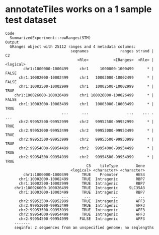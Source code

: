 # annotateTiles works on a 1 sample test dataset

    Code
      SummarizedExperiment::rowRanges(STM)
    Output
      GRanges object with 25112 ranges and 4 metadata columns:
                                 seqnames              ranges strand |        C2
                                    <Rle>           <IRanges>  <Rle> | <logical>
            chr1:1000000-1000499     chr1     1000000-1000499      * |     FALSE
          chr1:10002000-10002499     chr1   10002000-10002499      * |     FALSE
          chr1:10002500-10002999     chr1   10002500-10002999      * |      TRUE
        chr1:100026000-100026499     chr1 100026000-100026499      * |     FALSE
          chr1:10003000-10003499     chr1   10003000-10003499      * |      TRUE
                             ...      ...                 ...    ... .       ...
          chr2:99952500-99952999     chr2   99952500-99952999      * |      TRUE
          chr2:99953000-99953499     chr2   99953000-99953499      * |      TRUE
          chr2:99953500-99953999     chr2   99953500-99953999      * |      TRUE
          chr2:99954000-99954499     chr2   99954000-99954499      * |      TRUE
          chr2:99954500-99954999     chr2   99954500-99954999      * |      TRUE
                                        C5    tileType        Gene
                                 <logical> <character> <character>
            chr1:1000000-1000499      TRUE    Promoter        HES4
          chr1:10002000-10002499      TRUE  Intragenic        RBP7
          chr1:10002500-10002999      TRUE  Intragenic        RBP7
        chr1:100026000-100026499      TRUE  Intragenic     SLC35A3
          chr1:10003000-10003499      TRUE  Intragenic        RBP7
                             ...       ...         ...         ...
          chr2:99952500-99952999      TRUE  Intragenic        AFF3
          chr2:99953000-99953499      TRUE  Intragenic        AFF3
          chr2:99953500-99953999      TRUE  Intragenic        AFF3
          chr2:99954000-99954499      TRUE  Intragenic        AFF3
          chr2:99954500-99954999     FALSE  Intragenic        AFF3
        -------
        seqinfo: 2 sequences from an unspecified genome; no seqlengths

